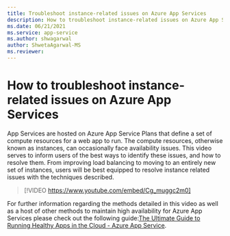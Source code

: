 ```yaml
---
title: Troubleshoot instance-related issues on Azure App Services
description: How to troubleshoot instance-related issues on Azure App Services
ms.date: 06/21/2021
ms.service: app-service
ms.author: shwagarwal
author: ShwetaAgarwal-MS
ms.reviewer: 
---
```

# How to troubleshoot instance-related issues on Azure App Services

App Services are hosted on Azure App Service Plans that define a set of compute resources for a web app to run. The compute resources, otherwise known as instances, can occasionally face availability issues. This video serves to inform users of the best ways to identify these issues, and how to resolve them. From improving load balancing to moving to an entirely new set of instances, users will be best equipped to resolve instance related issues with the techniques described. 

> [!VIDEO https://www.youtube.com/embed/Cg_muggc2m0]

For further information regarding the methods detailed in this video as well as a host of other methods to maintain high availability for Azure App Services please check out the following guide:[The Ultimate Guide to Running Healthy Apps in the Cloud - Azure App Service](https://azure.github.io/AppService/2020/05/15/Robust-Apps-for-the-cloud.html). 
